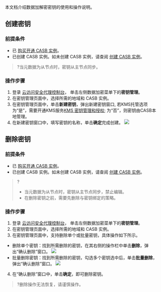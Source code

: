本文档介绍数据加解密密钥的使用和操作说明。

## 创建密钥
### 前提条件
- 已 [购买开通 CASB 实例](https://cloud.tencent.com/document/product/1303/53298)。
- 已创建 CASB 实例。如未创建 CASB 实例，请查阅 [创建 CASB 实例](https://cloud.tencent.com/document/product/1303/55961)。
>?当元数据为从节点时，密钥从主节点同步。

### 操作步骤
1. 登录 [云访问安全代理控制台](https://console.cloud.tencent.com/casb)， 单击左侧数据加密菜单下的**密钥管理**。
2. 在密钥管理页面中，选择所需的地域和 CASB 实例。
3. 在密钥管理页面中，单击**新建密钥**，弹出新建密钥窗口, 若KMS托管选项为“是”，需要开通KMS服务[KMS 密钥管理和授权](https://cloud.tencent.com/document/product/1303/48491); 为“否”，则密钥由CASB本地管理。
4. 在新建密钥窗口中，填写密钥的名称，单击**确定**完成创建。
   ![](https://qcloudimg.tencent-cloud.cn/raw/4ff8be8a519628ce5aaac9b6ab40dbad.jpg)



## 删除密钥
### 前提条件
- 已 [购买开通 CASB 实例](https://cloud.tencent.com/document/product/1303/53298)。
- 已创建 CASB 实例。如未创建 CASB 实例，请查阅 [创建 CASB 实例](https://cloud.tencent.com/document/product/1303/55961)。
>?
>- 当元数据为从节点时，密钥从主节点同步，禁止编辑。
>- 在删除密钥之前，需要先删除与密钥绑定的策略。


### 操作步骤
1. 登录 [云访问安全代理控制台](https://console.cloud.tencent.com/casb)， 单击左侧数据加密菜单下的**密钥管理**。
2. 在密钥管理页面中，选择所需的地域和 CASB 实例。
3. 在密钥管理页面中，支持删除单个或批量密钥，具体操作如下所示。
- 删除单个密钥：找到所需删除的密钥，在其右侧的操作栏中单击**删除**，弹出“确认删除”窗口。
  ![](https://qcloudimg.tencent-cloud.cn/raw/a40fdb3320f5555aad914990d2cbb4e4.jpg)
- 批量删除密钥：找到所需删除的密钥，勾选多个密钥选中后，单击**批量删除**，弹出“确认删除”窗口。
  ![](https://qcloudimg.tencent-cloud.cn/raw/d7e25758bb259beade338244fd72f625.jpg)
4. 在“确认删除”窗口中，单击**确定**，即可删除密钥。
>?删除操作无法恢复，请谨慎操作。
